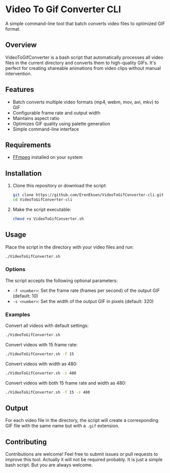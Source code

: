 # Video To Gif Converter CLI

A simple command-line tool that batch converts video files to optimized GIF format.

## Overview

VideoToGifConverter is a bash script that automatically processes all video files in the current directory and converts them to high-quality GIFs. It's perfect for creating shareable animations from video clips without manual intervention.

## Features

- Batch converts multiple video formats (mp4, webm, mov, avi, mkv) to GIF
- Configurable frame rate and output width
- Maintains aspect ratio
- Optimizes GIF quality using palette generation
- Simple command-line interface

## Requirements
- [FFmpeg](https://ffmpeg.org/) installed on your system

## Installation

1. Clone this repository or download the script:
   ```bash
   git clone https://github.com/ErenEksen/VideoToGifConverter-cli.git
   cd VideoToGifConverter-cli
   ```

2. Make the script executable:
   ```bash
   chmod +x VideoToGifConverter.sh
   ```

## Usage

Place the script in the directory with your video files and run:

```bash
./VideoToGifConverter.sh
```

### Options

The script accepts the following optional parameters:

- `-f <number>`: Set the frame rate (frames per second) of the output GIF (default: 10)
- `-s <number>`: Set the width of the output GIF in pixels (default: 320)

### Examples

Convert all videos with default settings:
```bash
./VideoToGifConverter.sh
```

Convert videos with 15 frame rate:
```bash
./VideoToGifConverter.sh -f 15
```

Convert videos with width as 480:
```bash
./VideoToGifConverter.sh -s 480
```

Convert videos with both 15 frame rate and width as 480:
```bash
./VideoToGifConverter.sh -f 15 -s 480
```

## Output

For each video file in the directory, the script will create a corresponding GIF file with the same name but with a `.gif` extension.

## Contributing

Contributions are welcome! Feel free to submit issues or pull requests to improve this tool. Actually it will not be required probably. It is just a simple bash script. But you are always welcome.

